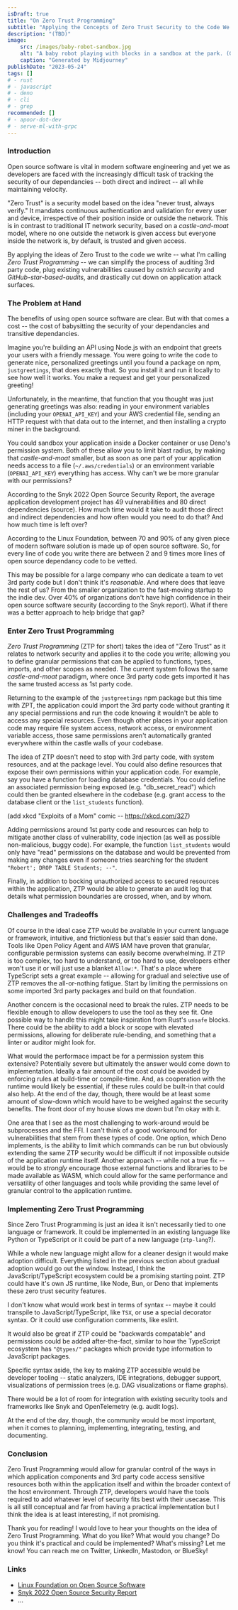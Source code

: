 ```yaml
---
isDraft: true
title: "On Zero Trust Programming"
subtitle: "Applying the Concepts of Zero Trust Security to the Code We Write"
description: "(TBD)"
image:
    src: /images/baby-robot-sandbox.jpg
    alt: "A baby robot playing with blocks in a sandbox at the park. (Generated by Midjourney)"
    caption: "Generated by Midjourney"
publishDate: "2023-05-24"
tags: []
# - rust
# - javascript
# - deno
# - cli
# - grep
recommended: []
# - apoor-dot-dev
# - serve-ml-with-grpc
---
```


### Introduction

Open source software is vital in modern software engineering and yet we as developers are faced with the increasingly difficult task of tracking the security of our dependancies -- both direct and indirect -- all while maintaining velocity.

"Zero Trust" is a security model based on the idea "never trust, always verify." It mandates continuous authentication and validation for every user and device, irrespective of their position inside or outside the network. This is in contrast to traditional IT network security, based on a _castle-and-moat_ model, where no one outside the network is given access but everyone inside the network is, by default, is trusted and given access.

By applying the ideas of Zero Trust to the code we write -- what I'm calling _Zero Trust Programming_ -- we can simplify the process of auditing 3rd party code, plug existing vulnerabilities caused by _ostrich security_ and _GitHub-star-based-audits_, and drastically cut down on application attack surfaces.


### The Problem at Hand

The benefits of using open source software are clear. But with that comes a cost -- the cost of babysitting the security of your dependancies and transitive dependancies.

Imagine you're building an API using Node.js with an endpoint that greets your users with a friendly message. You were going to write the code to generate nice, personalized greetings until you found a package on npm, `justgreetings`, that does exactly that. So you install it and run it locally to see how well it works. You make a request and get your personalized greeting! 

Unfortunately, in the meantime, that function that you thought was just generating greetings was also: reading in your environment variables (including your `OPENAI_API_KEY`) and your AWS credential file, sending an HTTP request with that data out to the internet, and then installing a crypto miner in the background.

You could sandbox your application inside a Docker container or use Deno's permission system. Both of these allow you to limit blast radius, by making that _castle-and-moat_ smaller, but as soon as one part of your application needs access to a file (`~/.aws/credentials`) or an environment variable (`OPENAI_API_KEY`) everything has access. Why can't we be more granular with our permissions?

According to the Snyk 2022 Open Source Security Report, the average application development project has 49 vulnerabilities and 80 direct dependencies (source). How much time would it take to audit those direct and indirect dependencies and how often would you need to do that? And how much time is left over?

According to the Linux Foundation, between 70 and 90% of any given piece of modern software solution is made up of open source software. So, for every line of code you write there are between 2 and 9 times more lines of open source dependancy code to be vetted.

This may be possible for a large company who can dedicate a team to vet 3rd party code but I don't think it's *reasonable*. And where does that leave the rest of us? From the smaller organization to the fast-moving startup to the indie dev. Over 40% of organizations don't have high confidence in their open source software security (according to the Snyk report). What if there was a better approach to help bridge that gap?


### Enter Zero Trust Programming

_Zero Trust Programming_ (ZTP for short) takes the idea of "Zero Trust" as it relates to network security and applies it to the code you write; allowing you to define granular permissions that can be applied to functions, types, imports, and other scopes as needed. The current system follows the same _castle-and-moat_ paradigm, where once 3rd party code gets imported it has the same trusted access as 1st party code. 

Returning to the example of the `justgreetings` npm package but this time with ZPT, the application could import the 3rd party code without granting it any special permissions and run the code knowing it wouldn't be able to access any special resources. Even though other places in your application code may require file system access, network access, or environment variable access, those same permissions aren't automatically granted everywhere within the castle walls of your codebase.

The idea of ZTP doesn't need to stop with 3rd party code, with system resources, and at the package level. You could also define resources that expose their own permissions within your application code. For example, say you have a function for loading database credentials. You could define an associated permission being exposed (e.g. "db_secret_read") which could then be granted elsewhere in the codebase (e.g. grant access to the database client or the `list_students` function).

(add xkcd "Exploits of a Mom" comic -- https://xkcd.com/327)

Adding permissions around 1st party code and resources can help to mitigate another class of vulnerability, code injection (as well as possible non-malicious, buggy code). For example, the function `list_students` would only have "read" permissions on the database and would be prevented from making any changes even if someone tries searching for the student `"Robert'; DROP TABLE Students; --"`.

Finally, in addition to bocking unauthorized access to secured resources within the application, ZTP would be able to generate an audit log that details what permission boundaries are crossed, when, and by whom.


### Challenges and Tradeoffs

Of course in the ideal case ZTP would be available in your current language or framework, intuitive, and frictionless but that's easier said than done. Tools like Open Policy Agent and AWS IAM have proven that granular, configurable permission systems can easily become overwhelming. If ZTP is too complex, too hard to understand, or too hard to use, developers either won't use it or will just use a blanket `Allow:*`. That's a place where TypeScript sets a great example -- allowing for gradual and selective use of ZTP removes the all-or-nothing fatigue. Start by limiting the permissions on some imported 3rd party packages and build on that foundation.

Another concern is the occasional need to break the rules. ZTP needs to be flexible enough to allow developers to use the tool as they see fit. One possible way to handle this might take inspiration from Rust's `unsafe` blocks. There could be the ability to add a block or scope with elevated permissions, allowing for deliberate rule-bending, and something that a linter or auditor might look for.

What would the performace impact be for a permission system this extensive? Potentially severe but ultimately the answer would come down to implementation. Ideally a fair amount of the cost could be avoided by enforcing rules at build-time or compile-time. And, as cooperation with the runtime would likely be essential, if these rules could be built-in that could also help. At the end of the day, though, there would be at least some amount of slow-down which would have to be weighed against the security benefits. The front door of my house slows me down but I'm okay with it.

One area that I see as the most challenging to work-around would be subprocesses and the FFI. I can't think of a good workaround for vulnerabilities that stem from these types of code. One option, which Deno implements, is the ability to limit which commands can be run but obviously extending the same ZTP security would be difficult if not impossible outside of the application runtime itself. Another approach -- while not a true fix -- would be to _strongly_ encourage those external functions and libraries to be made available as WASM, which could allow for the same performance and versatility of other languages and tools while providing the same level of granular control to the application runtime. 


### Implementing Zero Trust Programming

Since Zero Trust Programming is just an idea it isn't necessarily tied to one language or framework. It could be implemented in an existing language like Python or TypeScript or it could be part of a new language (`ztp-lang`?).

While a whole new language might allow for a cleaner design it would make adoption difficult. Everything listed in the previous section about gradual adoption would go out the window. Instead, I think the JavaScript/TypeScript ecosystem could be a promising starting point.  ZTP could have it's own JS runtime, like Node, Bun, or Deno that implements these zero trust security features.

I don't know what would work best in terms of syntax -- maybe it could transpile to JavaScript/TypeScript, like `TSX`, or use a special decorator syntax. Or it could use configuration comments, like eslint.

It would also be great if ZTP could be "backwards compatable" and permissions could be added after-the-fact, similar to how the TypeScript ecosystem has `"@types/"` packages which provide type information to JavaScript packages.

Specific syntax aside, the key to making ZTP accessible would be developer tooling -- static analyzers, IDE integrations, debugger support, visualizations of permission trees (e.g. DAG visualizations or flame graphs).

There would be a lot of room for integration with existing security tools and frameworks like Snyk and OpenTelemetry (e.g. audit logs).

At the end of the day, though, the community would be most important, when it comes to planning, implementing, integrating, testing, and documenting.


### Conclusion

Zero Trust Programming would allow for granular control of the ways in which application components and 3rd party code access sensitive resources both within the application itself and within the broader context of the host environment. Through ZTP, developers would have the tools required to add whatever level of security fits best with their usecase. This is all still conceptual and far from having a practical implementation but I think the idea is at least interesting, if not promising.

Thank you for reading! I would love to hear your thoughts on the idea of Zero Trust Programming. What do you like? What would you change? Do you think it's practical and could be implemented? What's missing? Let me know! You can reach me on Twitter, LinkedIn, Mastodon, or BlueSky!


### Links

- [Linux Foundation on Open Source Software](https://www.linuxfoundation.org/blog/blog/a-summary-of-census-ii-open-source-software-application-libraries-the-world-depends-on)
- [Snyk 2022 Open Source Security Report](https://snyk.io/reports/open-source-security/)
- ...

